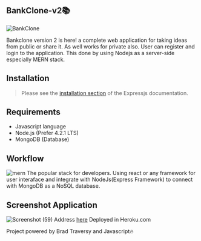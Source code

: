 ## BankClone-v2📚
![BankClone](https://user-images.githubusercontent.com/42229194/55286209-cb3c5380-53c2-11e9-8a82-26abb5260115.png)

Bankclone version 2 is here! a complete web application for taking ideas from public or share it. As well works for private also. User can register and login to the application. This done by using Nodejs as a server-side especially MERN stack.

## Installation
> Please see the [installation section](https://expressjs.com/)
of the Expressjs documentation.

## Requirements
-  Javascript language
-  Node.js (Prefer 4.2.1 LTS)
-  MongoDB (Database)

## Workflow
![mern](https://user-images.githubusercontent.com/42229194/55286237-3128db00-53c3-11e9-817a-5c968a021c8d.png)
The popular stack for developers. Using react or any framework for user interaface and integrate with NodeJs(Express Framework) to connect with MongoDB as a NoSQL database.

## Screenshot Application
![Screenshot (59)](https://user-images.githubusercontent.com/42229194/55286272-b0b6aa00-53c3-11e9-8816-fbe545bc00be.png)
Address [here](https://peaceful-atoll-26422.herokuapp.com/) Deployed in Heroku.com

Project powered by Brad Traversy and Javascript🔥

